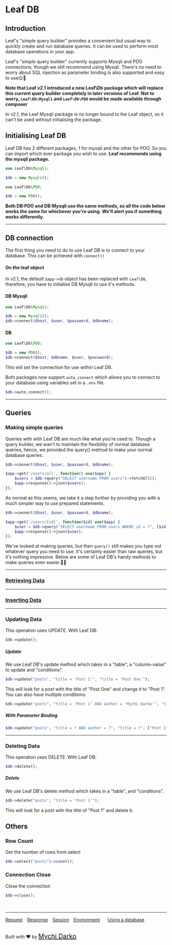 # Leaf DB

## Introduction

Leaf's "simple query builder" provides a convenient but usual way to quickly create and run database queries. It can be used to perform most database operations in your app.

Leaf's "simple query builder" currently supports Mysqli and PDO connections, though we still recommend using Mysqli. There's no need to worry about SQL injection as parameter binding is also supported and easy to use😉💪

**Note that Leaf v2.1 introduced a new Leaf\Db package which will replace this current query builder completely in later versions of Leaf. Not to worry, `Leaf\Db\Mysqli` and `Leaf\Db\PDO` would be made available through composer**

In v2.1, the Leaf Mysqli package is no longer bound to the Leaf object, so it can't be used without initialising the package.

## Initialising Leaf DB

Leaf DB has 2 different packages, 1 for mysqli and the other for PDO. So you can import which ever package you wish to use. **Leaf recommends using the mysqli package.**

```php
use Leaf\Db\Mysqli;

$db = new Mysqli();

use Leaf\Db\PDO;

$db = new PDO();
```

**Both DB:PDO and DB:Mysqli use the same methods, so all the code below works the same for whichever you're using. We'll alert you if something works differently.**

<hr>

## DB connection

The first thing you need to do to use Leaf DB is to connect to your database. This can be achieved with `connect()`

#### On the leaf object

In v2.1, the default `$app->db` object has been replaced with `Leaf\Db`, therefore, you have to initialise DB Mysqli to use it's methods.

#### DB Mysqli

```php
use Leaf\Db\Mysqli;

$db = new Mysqli();
$db->connect($host, $user, $password, $dbname);
```

#### DB

```php
use Leaf\Db\PDO;

$db = new PDO();
$db->connect($host, $dbname, $user, $password);
```

This will set the connection for use within Leaf DB.

Both packages now support `auto_connect` which allows you to connect to your database using variables set in a `.env` file.

```php
$db->auto_connect();
```

<hr>

## Queries

### Making simple queries
Queries with with Leaf DB are much like what you're used to. Though a query builder, we wan't to maintain the flexibility of normal database queries, hence, we provided the query() method to make your normal database queries.

```php
$db->connect($host, $user, $password, $dbname);

$app->get('/users/all', function() use($app) {
	$users = $db->query("SELECT username FROM users")->fetchAll();
	$app->response()->json($users);
});
```
As normal as this seems, we take it a step further by providing you with a much simpler way to use prepared statements.

```php
$db->connect($host, $user, $password, $dbname);

$app->get('/users/{id}', function($id) use($app) {
	$user = $db->query("SELECT username FROM users WHERE id = ?", [$id])->fetchObj();
	$app->response()->json($user);
});
```

We've looked at making queries, but then `query()` still makes you type out whatever query you need to use. It's certainly easier than raw queries, but it's nothing impressive. Below are some of Leaf DB's handy methods to make queries even easier.💪😉

<hr>

### [Retrieving Data](leaf/v/2.4.2/database/select)

<hr>

### [Inserting Data](leaf/v/2.4.2/database/insert)

<hr>

### Updating Data
This operation uses UPDATE. With Leaf DB:

```php
$db->update();
```

##### Update
We use Leaf DB's update method which takes in a "table", a "column-value" to update and "conditions".

```php
$db->update("posts", "title = 'Post 1'", "title = 'Post One'");
```

This will look for a post with the title of "Post One" and change it to "Post 1".
You can also have multiple conditions:

```php
$db->update("posts", "title = 'Post 1' AND author = 'Mychi Darko'", "title = 'Post One'");
```

##### With Parameter Binding

```php
$db->update("posts", "title = ? AND author = ?", "title = ?", ["Post 1", "Mychi Darko", "Post One"]);
```

<hr>

### Deleting Data
This operation uses DELETE. With Leaf DB:

```php
$db->delete();
```

##### Delete
We use Leaf DB's delete method which takes in a "table", and "conditions".

```php
$db->delete("posts", "title = 'Post 1'");
```

This will look for a post with the title of "Post 1" and delete it.


## Others
### Row Count
Get the number of rows from select

```php
$db->select("posts")->count();
```

### Connection Close
Close the connection

```php
$db->close();
```

<br>
<hr>

<a href="#/v/2.0/http/request" style="margin: 0px">Request</a>
<a href="#/v/2.0/http/response" style="margin: 0px 10px;">Response</a>
<a href="#/v/2.0/http/session" style="margin: 0px; 10px;">Session</a>
<a href="#/v/2.0/environment" style="margin: 0px 10px;">Environment</a>
<a href="#/v/2.0/database" style="margin: 0px 10px;">Using a database</a>

<br>
Built with ❤ by <a href="https://mychi.netlify.com" style="font-size: 20px; color: #111;" target="_blank">Mychi Darko</a>